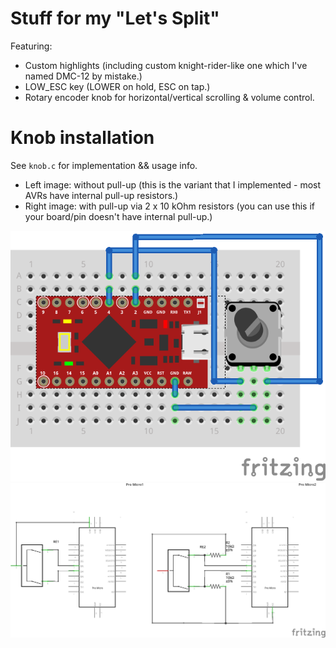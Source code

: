 # Stuff for my "Let's Split"

Featuring:

- Custom highlights (including custom knight-rider-like one which I've named DMC-12 by mistake.)
- LOW_ESC key (LOWER on hold, ESC on tap.)
- Rotary encoder knob for horizontal/vertical scrolling & volume control.

# Knob installation

See `knob.c` for implementation && usage info.

- Left image: without pull-up (this is the variant that I implemented - most AVRs have internal pull-up resistors.)
- Right image: with pull-up via 2 x 10 kOhm resistors (you can use this if your board/pin doesn't have internal pull-up.)

![Knob layout](./encoder.png)
![Knob schematic](./encoder2.png)

